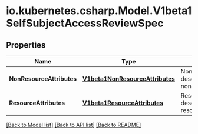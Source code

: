 # io.kubernetes.csharp.Model.V1beta1SelfSubjectAccessReviewSpec
## Properties

Name | Type | Description | Notes
------------ | ------------- | ------------- | -------------
**NonResourceAttributes** | [**V1beta1NonResourceAttributes**](V1beta1NonResourceAttributes.md) | NonResourceAttributes describes information for a non-resource access request | [optional] 
**ResourceAttributes** | [**V1beta1ResourceAttributes**](V1beta1ResourceAttributes.md) | ResourceAuthorizationAttributes describes information for a resource access request | [optional] 

[[Back to Model list]](../README.md#documentation-for-models) [[Back to API list]](../README.md#documentation-for-api-endpoints) [[Back to README]](../README.md)

